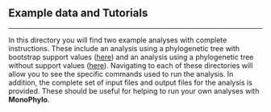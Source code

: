 ## Example data and Tutorials

---------------

In this directory you will find two example analyses with complete instructions. These include an analysis using a phylogenetic tree with bootstrap support values ([here](https://github.com/dportik/MonoPhylo/tree/master/Example-data/Example-tree-with-bootstrap-support-values)) and an analysis using a phylogenetic tree without support values ([here](https://github.com/dportik/MonoPhylo/tree/master/Example-data/Example-tree-with-bootstrap-support-values)). Navigating to each of these directories will allow you to see the specific commands used to run the analysis. In addition, the complete set of input files and output files for the analysis is provided. These should be useful for helping to run your own analyses with **MonoPhylo**.
